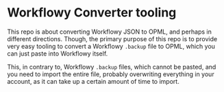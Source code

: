 # Workflowy Converter tooling

This repo is about converting Workflowy JSON to OPML, and perhaps in different directions. Though, the primary purpose of this repo is to provide very easy tooling to convert a Workflowy `.backup` file to OPML, which you can just paste into Workflowy itself.

This, in contrary to, Workflowy `.backup` files, which cannot be pasted, and you need to import the entire file, probably overwriting everything in your account, as it can take up a certain amount of time to import.